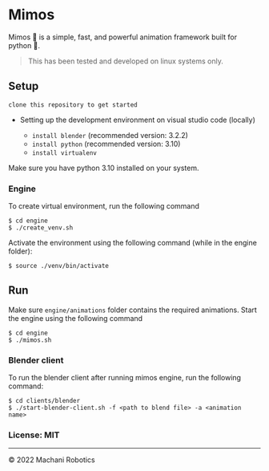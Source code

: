 # Mimos

Mimos 👾 is a simple, fast, and powerful animation framework built for python 🐍.

> This has been tested and developed on linux systems only.

## Setup

`clone this repository to get started`

- Setting up the development environment on visual studio code (locally)

  - `install blender` (recommended version: 3.2.2)
  - `install python` (recommended version: 3.10)
  - `install virtualenv`

Make sure you have python 3.10 installed on your system.

### Engine

To create virtual environment, run the following command

```
$ cd engine
$ ./create_venv.sh
```

Activate the environment using the following command (while in the engine folder):

```
$ source ./venv/bin/activate
```

## Run

Make sure `engine/animations` folder contains the required animations. Start the engine using the following command

```
$ cd engine
$ ./mimos.sh
```

### Blender client

To run the blender client after running mimos engine, run the following command:

```
$ cd clients/blender
$ ./start-blender-client.sh -f <path to blend file> -a <animation name>
```

### License: MIT

---

© 2022 Machani Robotics
